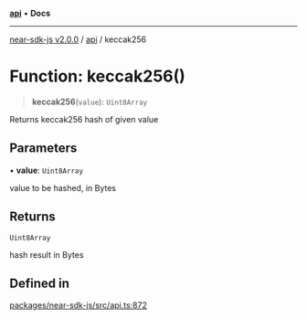 [**api**](../README.md) • **Docs**

***

[near-sdk-js v2.0.0](../../packages.md) / [api](../README.md) / keccak256

# Function: keccak256()

> **keccak256**(`value`): `Uint8Array`

Returns keccak256 hash of given value

## Parameters

• **value**: `Uint8Array`

value to be hashed, in Bytes

## Returns

`Uint8Array`

hash result in Bytes

## Defined in

[packages/near-sdk-js/src/api.ts:872](https://github.com/dim-daskalov/near-sdk-js/blob/cf610b7475ae1e74bbe6227c6e21559649e3c5c3/packages/near-sdk-js/src/api.ts#L872)
